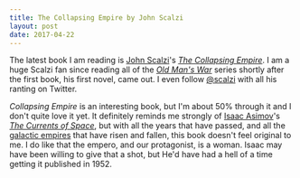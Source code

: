```yaml
---
title: The Collapsing Empire by John Scalzi
layout: post
date: 2017-04-22
---
```

The latest book I am reading is [John Scalzi](https://www.scalzi.com/)'s [*The Collapsing Empire*](https://www.goodreads.com/book/show/30078567-the-collapsing-empire). I am a huge Scalzi fan since reading all of the [*Old Man's War*](https://en.wikipedia.org/wiki/Old_Man%27s_War) series shortly after the first book, his first novel, came out. I even follow [@scalzi](https://twitter.com/scalzi) with all his ranting on Twitter.

*Collapsing Empire* is an interesting book, but I'm about 50% through it and I don't quite love it yet. It definitely reminds me strongly of [Isaac Asimov](http://www.asimovonline.com/asimov_home_page.html)'s [*The Currents of Space*](https://en.wikipedia.org/wiki/The_Currents_of_Space), but with all the years that have passed, and all the [galactic empires](https://en.wikipedia.org/wiki/Galactic_Empire_(disambiguation)) that have risen and fallen, this book doesn't feel original to me. I do like that the empero, and our protagonist, is a woman. Isaac may have been willing to give that a shot, but He'd have had a hell of a time getting it published in 1952.